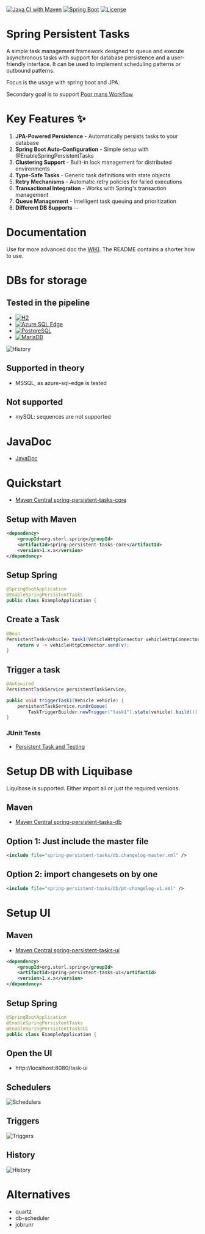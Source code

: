 [![Java CI with Maven](https://github.com/sterlp/spring-persistent-tasks/actions/workflows/build.yml/badge.svg)](https://github.com/sterlp/spring-persistent-tasks/actions/workflows/build.yml)
[![Spring Boot](https://img.shields.io/badge/Spring%20Boot-3.x-brightgreen.svg)](https://spring.io/projects/spring-boot)
[![License](https://img.shields.io/badge/license-MIT-blue.svg)](LICENSE)

# Spring Persistent Tasks

A simple task management framework designed to queue and execute asynchronous tasks with support for database persistence and a user-friendly interface. It can be used to implement scheduling patterns or outbound patterns.

Focus is the usage with spring boot and JPA.

Secondary goal is to support [Poor mans Workflow](https://github.com/sterlp/pmw)

# Key Features ✨
1. **JPA-Powered Persistence** - Automatically persists tasks to your database
1. **Spring Boot Auto-Configuration** - Simple setup with @EnableSpringPersistentTasks
1. **Clustering Support** - Built-in lock management for distributed environments
1. **Type-Safe Tasks** - Generic task definitions with state objects
1. **Retry Mechanisms** - Automatic retry policies for failed executions
1. **Transactional Integration** - Works with Spring's transaction management
1. **Queue Management** - Intelligent task queuing and prioritization
1. **Different DB Supports** -- 

# Documentation

Use for more advanced doc the [WIKI](https://github.com/sterlp/spring-persistent-tasks/wiki).
The README contains a shorter how to use.

# DBs for storage

## Tested in the pipeline

- [![H2](https://img.shields.io/badge/H2-Database-green.svg)](https://www.h2database.com)
- [![Azure SQL Edge](https://img.shields.io/badge/Azure_SQL_Edge-2022-0078D4?logo=microsoftsqlserver)](https://azure.microsoft.com/en-us/products/azure-sql/edge/)
- [![PostgreSQL](https://img.shields.io/badge/PostgreSQL-16-336791?logo=postgresql)](https://www.postgresql.org)
- [![MariaDB](https://img.shields.io/badge/MariaDB-11.1-003545?logo=mariadb)](https://mariadb.org)

![History](screenshots/supported-dbs.png)

## Supported in theory

-   MSSQL, as azure-sql-edge is tested

## Not supported

-   mySQL: sequences are not supported

# JavaDoc

-   [JavaDoc](https://sterlp.github.io/spring-persistent-tasks/javadoc-core/org/sterl/spring/persistent_tasks/PersistentTaskService.html)

# Quickstart

-   [Maven Central spring-persistent-tasks-core](https://central.sonatype.com/artifact/org.sterl.spring/spring-persistent-tasks-core/versions)

## Setup with Maven


```xml
<dependency>
    <groupId>org.sterl.spring</groupId>
    <artifactId>spring-persistent-tasks-core</artifactId>
    <version>1.x.x</version>
</dependency>
```

## Setup Spring

```java
@SpringBootApplication
@EnableSpringPersistentTasks
public class ExampleApplication {
```

## Create a Task

```java
@Bean
PersistentTask<Vehicle> task1(VehicleHttpConnector vehicleHttpConnector) {
    return v -> vehicleHttpConnector.send(v);
}
```

## Trigger a task

```java
@Autowired
PersistentTaskService persistentTaskService;

public void triggerTask1(Vehicle vehicle) {
    persistentTaskService.runOrQueue(
        TaskTriggerBuilder.newTrigger("task1").state(vehicle).build());
}
```

### JUnit Tests

- [Persistent Task and Testing](https://github.com/sterlp/spring-persistent-tasks/wiki/Triggers-and-Tasks-in-JUnit-Tests)

# Setup DB with Liquibase

Liquibase is supported. Either import all or just the required versions.

## Maven

-   [Maven Central spring-persistent-tasks-db](https://central.sonatype.com/artifact/org.sterl.spring/spring-persistent-tasks-db/versions)

## Option 1: Just include the master file

```xml
<include file="spring-persistent-tasks/db.changelog-master.xml" />
```

## Option 2: import changesets on by one

```xml
<include file="spring-persistent-tasks/db/pt-changelog-v1.xml" />
```

# Setup UI

## Maven

-   [Maven Central spring-persistent-tasks-ui](https://central.sonatype.com/artifact/org.sterl.spring/spring-persistent-tasks-ui/versions)

```xml
<dependency>
    <groupId>org.sterl.spring</groupId>
    <artifactId>spring-persistent-tasks-ui</artifactId>
    <version>1.x.x</version>
</dependency>
```

## Setup Spring

```java
@SpringBootApplication
@EnableSpringPersistentTasks
@EnableSpringPersistentTasksUI
public class ExampleApplication {
```

## Open the UI

-   http://localhost:8080/task-ui

## Schedulers

![Schedulers](screenshots/schedulers-screen.png)

## Triggers

![Triggers](screenshots/triggers-screen.png)

## History

![History](screenshots/history-screen.png)

# Alternatives

-   quartz
-   db-scheduler
-   jobrunr
